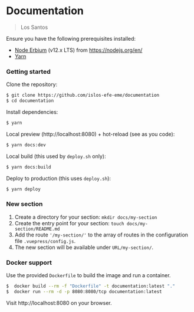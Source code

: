 # Documentation

> Los Santos

Ensure you have the following prerequisites installed:

- [Node Erbium](https://nodejs.org/en/) (v12.x LTS) from https://nodejs.org/en/
- [Yarn](https://yarnpkg.com/en/)


### Getting started

Clone the repository:

```sh
$ git clone https://github.com/islos-efe-eme/documentation
$ cd documentation
```

Install dependencies:

```sh
$ yarn
```

Local preview (http://localhost:8080) + hot-reload (see as you code):

```sh
$ yarn docs:dev
```

Local build (this used by `deploy.sh` only):

```sh
$ yarn docs:build
```

Deploy to production (this uses `deploy.sh`):

```sh
$ yarn deploy
```

### New section

1. Create a directory for your section: `mkdir docs/my-section`
2. Create the entry point for your section: `touch docs/my-section/README.md`
3. Add the route `'/my-section/'` to the array of routes in the configuration file `.vuepress/config.js`.
4. The new section will be available under `URL/my-section/`. 

### Docker support

Use the provided `Dockerfile` to build the image and run a container. 

```sh
$  docker build --rm -f "Dockerfile" -t documentation:latest "."
$  docker run --rm -d -p 8080:8080/tcp documentation:latest
```

Visit http://localhost:8080 on your browser.